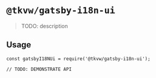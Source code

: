 # `@tkvw/gatsby-i18n-ui`

> TODO: description

## Usage

```
const gatsbyI18NUi = require('@tkvw/gatsby-i18n-ui');

// TODO: DEMONSTRATE API
```
